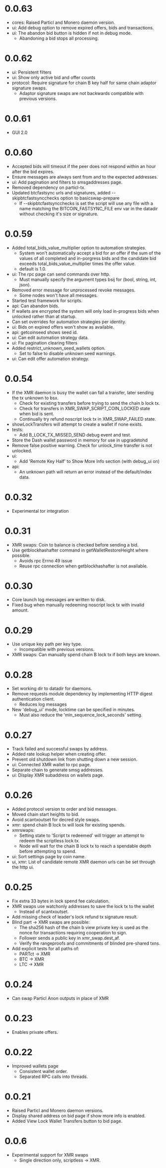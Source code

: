 
0.0.63
==============

- cores: Raised Particl and Monero daemon version.
- ui: Add debug option to remove expired offers, bids and transactions.
- ui: The abandon bid button is hidden if not in debug mode.
  - Abandoning a bid stops all processing.


0.0.62
==============

- ui: Persistent filters
- ui: Show only active bid and offer counts
- protocol: Require signature for chain B key half for same chain adaptor signature swaps.
  - Adaptor signature swaps are not backwards compatible with previous versions.


0.0.61
==============

- GUI 2.0


0.0.60
==============

- Accepted bids will timeout if the peer does not respond within an hour after the bid expires.
- Ensure messages are always sent from and to the expected addresses.
- ui: Add pagination and filters to smsgaddresses page.
- Removed dependency on particl-tx.
- Updated btcfastsync urls and signatures, added --skipbtcfastsyncchecks option to basicswap-prepare
  - If --skipbtcfastsyncchecks is set the script will use any file with a name matching the
    BITCOIN_FASTSYNC_FILE env var in the datadir without checking it's size or signature.


0.0.59
==============

- Added total_bids_value_multiplier option to automation strategies.
  - System won't automatically accept a bid for an offer if the sum of the values of all completed
    and in-porgress bids and the candidate bid exceeds total_bids_value_multiplier times the offer value.
  - default is 1.0.
- ui: The rpc page can send commands over http.
  - Must manually specify the argument types bsij for (bool, string, int, json).
- Removed error message for unprocessed revoke messages.
  - Some nodes won't have all messages.
- Started test framework for scripts.
- api: Can abandon bids.
- If wallets are encrypted the system will only load in-progress bids when unlocked rather than at startup.
- Can set overrides for automation strategies per identity.
- ui: Bids on expired offers won't show as available.
- api: getcoinseed shows seed id.
- ui: Can edit automation strategy data.
- ui: Fix pagination clearing filters
- Added restrict_unknown_seed_wallets option.
  - Set to false to disable unknown seed warnings.
- ui: Can edit offer automation strategy.


0.0.54
==============

- If the XMR daemon is busy the wallet can fail a transfer, later sending the tx unknown to bsx.
  - Check for existing transfers before trying to send the chain b lock tx.
  - Check for transfers in XMR_SWAP_SCRIPT_COIN_LOCKED state when bid is sent.
  - Continually try refund noscript lock tx in XMR_SWAP_FAILED state.
- showLockTransfers will attempt to create a wallet if none exists.
- tests:
  - Add B_LOCK_TX_MISSED_SEND debug event and test.
- Store the Dash wallet password in memory for use in upgradetohd
- Remove false positive warning.  Check for unlock_time transfer is not unlocked.
- ui:
  - Add 'Remote Key Half' to Show More Info section (with debug_ui on)
- api:
  - An unknown path will return an error instead of the default/index data.


0.0.32
==============

- Experimental tor integration


0.0.31
==============

- XMR swaps: Coin to balance is checked before sending a bid.
- Use getblockhashafter command in getWalletRestoreHeight where possible.
  - Avoids rpc Errno 49 issue
  - Reuse rpc connection when getblockhashafter is not available.


0.0.30
==============

- Core launch log messages are written to disk.
- Fixed bug when manually redeeming noscript lock tx with invalid amount.


0.0.29
==============

- Use unique key path per key type.
  - Incompatible with previous versions.
- XMR swaps: Can manually spend chain B lock tx if both keys are known.


0.0.28
==============

- Set working dir to datadir for daemons.
- Remove requests module dependency by implementing HTTP digest authentication client.
  - Reduces log messages
- New 'debug_ui' mode, locktime can be specified in minutes.
  - Must also reduce the 'min_sequence_lock_seconds' setting.


0.0.27
==============

- Track failed and successful swaps by address.
- Added rate lookup helper when creating offer.
- Prevent old shutdown link from shutting down a new session.
- ui: Connected XMR wallet to rpc page.
- Separate chain to generate smsg addresses.
- ui: Display XMR subaddress on wallets page.


0.0.26
==============

- Added protocol version to order and bid messages.
- Moved chain start heights to bid.
- Avoid scantxoutset for decred style swaps.
- xmr: spend chain B lock tx will look for existing spends.
- xmrswaps:
  - Setting state to 'Script tx redeemed' will trigger an attempt to redeem the scriptless lock tx.
  - Node will wait for the chain B lock tx to reach a spendable depth before attempting to spend.
- ui: Sort settings page by coin name.
- ui, xmr: List of candidate remote XMR daemon urls can be set through the http ui.


0.0.25
==============

- Fix extra 33 bytes in lock spend fee calculation.
- XMR swaps use watchonly addresses to save the lock tx to the wallet
  - Instead of scantxoutset.
- Add missing check of leader's lock refund tx signature result.
- Blind part -> XMR swaps are possible:
  - The sha256 hash of the chain b view private key is used as the nonce for transactions requiring cooperation to sign.
  - Follower sends a public key in xmr_swap.dest_af.
  - Verify the rangeproofs and commitments of blinded pre-shared txns.
- Add explicit tests for all paths of:
  - PARTct -> XMR
  - BTC -> XMR
  - LTC -> XMR


0.0.24
==============

- Can swap Particl Anon outputs in place of XMR


0.0.23
==============

- Enables private offers.


0.0.22
==============

- Improved wallets page
  - Consistent wallet order.
  - Separated RPC calls into threads.


0.0.21
==============

- Raised Particl and Monero daemon versions.
- Display shared address on bid page if show more info is enabled.
- Added View Lock Wallet Transfers button to bid page.


0.0.6
==============

- Experimental support for XMR swaps
  - Single direction only, scriptless -> XMR.

